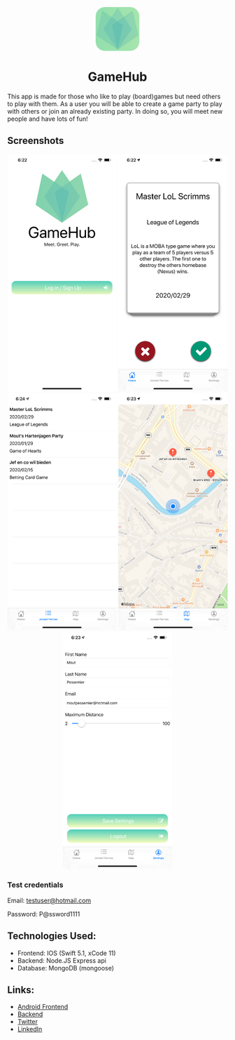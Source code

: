 <p align="center">
  <img src="./Screenshots/logo.png" width="100" />
</p>

<h1 align="center">GameHub</h1>

This app is made for those who like to play (board)games but need others to play with them. As a user you will be able to create a game party to play with others or join an already existing party. In doing so, you will meet new people and have lots of fun!

## Screenshots
<p align="center">
  <img src="./Screenshots/login.png" width="250" />
  <img src="./Screenshots/cardstack.png" width="250" />
  <img src="./Screenshots/partyoverview.png" width="250" />
  <img src="./Screenshots/map.png" width="250" />
  <img src="./Screenshots/settings.png" width="250" />
</p>

### Test credentials

Email: testuser@hotmail.com

Password: P@ssword1111

## Technologies Used:

 - Frontend: IOS (Swift 5.1, xCode 11)
 - Backend: Node.JS Express api
 - Database: MongoDB (mongoose)

## Links:

 - [Android Frontend](https://github.com/MoutPessemier/GameHub-Android)
 - [Backend](https://github.com/MoutPessemier/GameHub-Backend-Express)
 - [Twitter](https://twitter.com/MoutPessemier)
 - [LinkedIn](https://www.linkedin.com/in/moutpessemier/)
